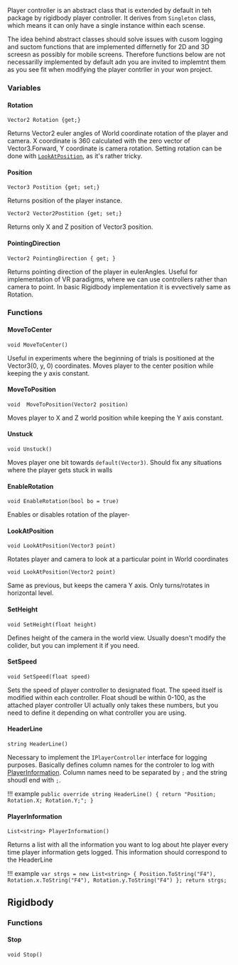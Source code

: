 Player controller is  an abstract class that is extended by default in teh package by rigidbody player controller. It derives from `Singleton` class, which means it can only have a single instance within each scense.

The idea behind abstract classes should solve issues with cusom logging and suctom functions that are implemented differnetly for 2D and 3D screesn as possibly for mobile screens. Therefore functions below are not necessarilly implemented by default adn you are invited to implemtnt them as you see fit when modifying the player contrller in your won project.

### Variables
#### Rotation
`Vector2 Rotation {get;}`

Returns Vector2 euler angles of World coordinate rotation of the player and camera. X coordinate is 360 calculated with the zero vector of Vector3.Forward, Y coordinate is camera rotation. Setting rotation can be done with [`LookAtPosition`](#lookatposition), as it's rather tricky. 

#### Position
`Vector3 Postition {get; set;}`

Returns position of the player instance.

`Vector2 Vector2Postition {get; set;}`

Returns only X and Z position of Vector3 position.

#### PointingDirection
`Vector2 PointingDirection { get; }`

Returns pointing direction of the player in eulerAngles. Useful for implementation of VR paradigms, where we can use controllers rather than camera to point. In basic Rigidbody implementation it is evvectively same as Rotation.

### Functions
#### MoveToCenter
`void MoveToCenter()`

Useful in experiments where the beginning of trials is positioned at the Vector3(0, y, 0) coordinates. Moves player to the center position while keeping the y axis constant.

#### MoveToPosition
`void  MoveToPosition(Vector2 position)`

Moves player to X and Z world position while keeping the Y axis constant. 

#### Unstuck
`void Unstuck()`

Moves player one bit towards `default(Vector3)`. Should fix any situations where the player gets stuck in walls

#### EnableRotation
`void EnableRotation(bool bo = true)`

Enables or disables rotation of the player-

#### LookAtPosition
`void LookAtPosition(Vector3 point)`

Rotates player and camera to look at a particular point in World coordinates

`void LookAtPosition(Vector2 point)`

Same as previous, but keeps the camera Y axis. Only turns/rotates in horizontal level.

#### SetHeight
`void SetHeight(float height)`

Defines height of the camera in the world view. Usually doesn't modify the colider, but you can implement it if you need.

#### SetSpeed
`void SetSpeed(float speed)`

Sets the speed of player controller to designated float. The speed itself is modified within each controller. Float shoudl be within 0-100, as the attached player controller UI actually only takes these numbers, but you need to define it depending on what controller you are using.

#### HeaderLine
`string HeaderLine()`

Necessary to implement the `IPlayerController` interface for logging purposes. Basically defines column names for the controler to log with [PlayerInformation](#playerinformation). Column names need to be separated by `;` and the string shoudl end with `;`.

!!! example
    ```
    public override string HeaderLine()
    {
        return "Position; Rotation.X; Rotation.Y;";
    }
    ```

#### PlayerInformation
`List<string> PlayerInformation()`

Returns a list with all the information you want to log about hte player every time player information gets logged. This information should correspond to the HeaderLine

!!! example
    ```
    var strgs = new List<string>
    {
        Position.ToString("F4"),
        Rotation.x.ToString("F4"),
        Rotation.y.ToString("F4")
    };
    return strgs;
    ```


## Rigidbody
### Functions
#### Stop
`void Stop()`